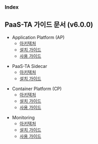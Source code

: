### Index

## PaaS-TA 가이드 문서 (v6.0.0)
- Application Platform (AP)  
  - [아키텍처](https://github.com/okpc579/paasta-ap-guide-new/blob/%ED%9B%84%EB%B3%B42-Guide_version_v5.5.4/architecture/README.md)  
  - [설치 가이드](https://github.com/okpc579/paasta-ap-guide-new/blob/main/install/README.md)  
  - [사용 가이드](https://github.com/okpc579/paasta-ap-guide-new/blob/main/user_guide/README.md)  

+ PaaS-TA Sidecar  
  - [아키텍처](https://github.com/okpc579/sidecar-guide/blob/main/architecture/sidecar.md)  
  - [설치 가이드](https://github.com/okpc579/sidecar-guide/blob/main/install/README.md)  

* Container Platform (CP)  
  * [아키텍처](#1)  
  * [설치 가이드](#1.1)  
  * [사용 가이드](#1.1)  
  
+ Monitoring  
  + [아키텍처](#1.1)  
  + [설치 가이드](#1.1)  
  + [사용 가이드](#1.1)  
